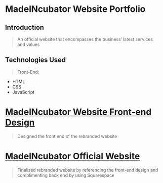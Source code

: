 # MadeINcubator Website Portfolio
## Introduction
> An official website that encompasses the business' latest services and values

## Technologies Used
> Front-End: 
* HTML
* CSS
* JavaScript


# [MadeINcubator Website Front-end Design]()
> Designed the front end of the rebranded website 

# [MadeINcubator Official Website]()
> Finalized rebranded website by referencing the front-end design and complimenting back end by using Squarespace 
